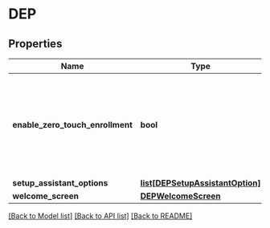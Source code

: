 # DEP

## Properties
Name | Type | Description | Notes
------------ | ------------- | ------------- | -------------
**enable_zero_touch_enrollment** | **bool** | A toggle to determine if DEP registered devices should go through JumpCloud Zero Touch Enrollment. | [optional] 
**setup_assistant_options** | [**list[DEPSetupAssistantOption]**](DEPSetupAssistantOption.md) |  | [optional] 
**welcome_screen** | [**DEPWelcomeScreen**](DEPWelcomeScreen.md) |  | [optional] 

[[Back to Model list]](../README.md#documentation-for-models) [[Back to API list]](../README.md#documentation-for-api-endpoints) [[Back to README]](../README.md)

